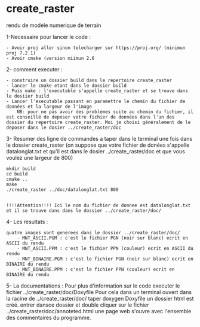 # create_raster
rendu de modele numerique de terrain

1-Necessaire pour lancer le code :

	- Avoir proj aller sinon telecharger sur https://proj.org/ (minimun proj 7.2.1)
	- Avoir cmake (version miimun 2.6

2- comment executer :

	- construire un dossier build dans le repertoire create_raster 
	- lancer le cmake etant dans le dossier build
	- Puis make : l'executable s'appelle create_raster et se trouve dans le dosiier build
	- Lancer l'executable passant en paramettre le chemin du fichier de données et la largeur de l'image
		NB: pour ne pas avoir des problémes suite au chemin du fichier, il est conseillé de deposer votre fichier de données dans l'un des dossier du repertoire create_raster. Moi je choisi généralement de le deposer dans le dosier ../create_raster/doc

3- Resumer des ligne de commandes a taper dans le terminal une fois dans le dossier create_raster (on suppose que votre fichier de donées s'appelle datalonglat.txt et qu'il est dans le dosier ../create_raster/doc et que vous voulez une largeur de 800)

	mkdir build
	cd build
	cmake ..
	make
	./create_raster ../doc/datalonglat.txt 800


	!!!!Attention!!!! Ici le nom du fichier de donnee est datalonglat.txt et il se trouve dans dans le dossier ../create_raster/doc/

4- Les resultats :

	quatre images sont generees dans le dossier ../create_raster/doc/
		- MNT_ASCII.PGM : c'est le fichier PGN (noir sur blanc) ecrit en ASCII du rendu
		- MNT_ASCII.PPM : c'est le fichier PPN (couleur) ecrit en ASCII du rendu
		- MNT_BINAIRE.PGM : c'est le fichier PGN (noir sur blanc) ecrit en BINAIRE du rendu
		- MNT_BINAIRE.PPM : c'est le fichier PPN (couleur) ecrit en BINAIRE du rendu

5- La documentations :
	Pour plus d'information sur le code executer le fichier ../create_raster/doc/Doxyfile
	Pour cela dans un terminal ouvert dans la racine de ../create_raster/doc/ taper 
		doxygen Doxyfile
	un dossier html est créé. entrer dansce dossier et double cliquer sur le fichier ../create_raster/doc/annoteted.html 
	une page web s'ouvre avec l'ensemble des commentaires du programme.
